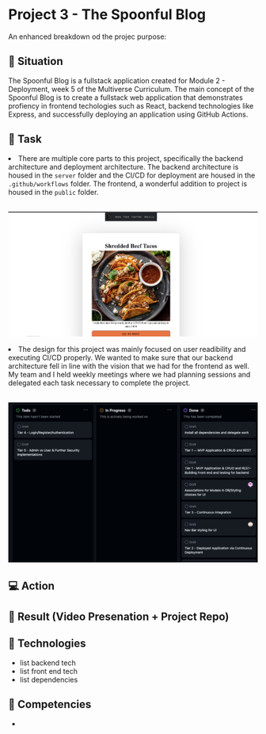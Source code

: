 # Project 3 - The Spoonful Blog
 
 An enhanced breakdown od the projec purpose: 

## :memo: Situation

The Spoonful Blog is a fullstack application created for Module 2 - Deployment, week 5 of the Multiverse Curriculum. The main concept of the Spoonful Blog is to create a fullstack web application that demonstrates profiency in frontend techologies such as React, backend technologies like Express, and successfully deploying an application using GitHub Actions. 

## :pushpin: Task 

<li> There are multiple core parts to this project, specifically the backend architecture and deployment architecture. The backend architecture is housed in the <code>server</code> folder and the CI/CD for deployment are housed in the <code>.github/workflows</code> folder. The frontend, a wonderful addition to project is housed in the <code>public</code> folder. </li>

<br>
<p align="center" >
<img  width=600 src="Project Visuals/spoonful_app/spoonful-home page .png" alt="animated"/>
</p>

<li> The design for this project was mainly focused on user readibility and executing CI/CD properly. We wanted to make sure that our backend architecture fell in line with the vision that we had for the frontend as well. My team and I held weekly meetings where we had planning sessions and delegated each task necessary to complete the project.</li>

<br>
<p align="center" >
<img  width=600 src="Project Visuals/spoonful_app/spoonful-kanban.png" alt="animated"/>
</p>





## :computer: Action 





## :movie_camera: Result (Video Presenation + Project Repo) 



## :floppy_disk: Technologies

- list backend tech
- list front end tech
- list dependencies

## :book: Competencies

-
